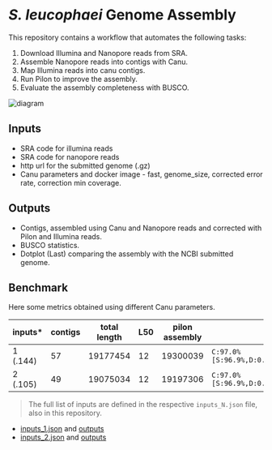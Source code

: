 # *S. leucophaei* Genome Assembly

This repository contains a workflow that automates the following tasks:

1. Download Illumina and Nanopore reads from SRA.
1. Assemble Nanopore reads into contigs with Canu.
1. Map Illumina reads into canu contigs.
1. Run Pilon to improve the assembly.
1. Evaluate the assembly completeness with BUSCO.

![diagram](https://user-images.githubusercontent.com/12699242/99152175-e08cf100-267e-11eb-9c3e-a1ff8f4a5c3b.png)

## Inputs

- SRA code for illumina reads
- SRA code for nanopore reads
- http url for the submitted genome (.gz)
- Canu parameters and docker image - fast, genome_size, corrected error rate, correction min coverage.

## Outputs

- Contigs, assembled using Canu and Nanopore reads and corrected with Pilon and Illumina reads.
- BUSCO statistics.
- Dotplot (Last) comparing the assembly with the NCBI submitted genome.


## Benchmark

Here some metrics obtained using different Canu parameters.

| inputs*  | contigs | total length | L50 | pilon assembly | BUSCO                                          |
|----------|---------|--------------|-----|----------------|------------------------------------------------|
| 1 (.144) | 57      | 19177454     | 12  | 19300039       | `C:97.0%[S:96.9%,D:0.1%],F:0.7%,M:2.3%,n:1764` |
| 2 (.105) | 49      | 19075034     | 12  | 19197306       | `C:97.0%[S:96.9%,D:0.1%],F:0.7%,M:2.3%,n:1764` |

> The full list of inputs are defined in the respective `inputs_N.json` file, also in this repository.


- [inputs_1.json](https://1drv.ms/u/s!AiqTy8_f1TgKuV_NMVES9wlEeoSW?e=oaTff6) and [outputs](https://1drv.ms/u/s!AiqTy8_f1TgKuVy5oowCsH8M5lEK?e=7HVsro)
- [inputs_2.json](https://1drv.ms/u/s!AiqTy8_f1TgKuV64knyq9dXUqV2W?e=tajhuL) and [outputs](https://1drv.ms/u/s!AiqTy8_f1TgKuV3Y1uhIzD0qBi1o?e=u8v5y9)
